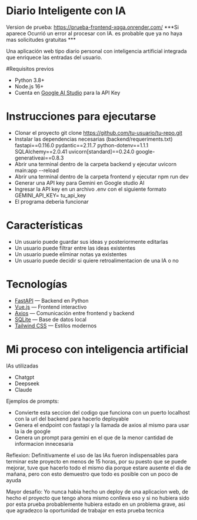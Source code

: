 # Diario Inteligente con IA

Version de prueba: https://prueba-frontend-xqga.onrender.com/
***Si aparece Ocurrió un error al procesar con IA.  es probable que ya no haya mas solicitudes gratuitas ***

Una aplicación web tipo diario personal con inteligencia artificial integrada que enriquece las entradas del usuario.

#Requisitos previos
- Python 3.8+
- Node.js 16+
- Cuenta en [Google AI Studio](https://aistudio.google.com/) para la API Key
   
# Instrucciones para ejecutarse
- Clonar el proyecto
    git clone https://github.com/tu-usuario/tu-repo.git
- Instalar las dependencias necesarias (backend/requeriments.txt)
    fastapi==0.116.0
    pydantic==2.11.7
    python-dotenv==1.1.1
    SQLAlchemy==2.0.41
    uvicorn[standard]==0.24.0
    google-generativeai==0.8.3
- Abrir una terminal dentro de la carpeta backend y ejecutar
    uvicorn main:app --reload
- Abrir una terminal dentro de la carpeta frontend y ejecutar
    npm run dev
- Generar una API key para Gemini en Google studio AI
- Ingresar la API key en un archivo .env con el siguiente formato
    GEMINI_API_KEY= tu_api_key
- El programa deberia funcionar

# Características
- Un usuario puede guardar sus ideas y posteriormente editarlas
- Un usuario puede filtrar entre las ideas existentes
- Un usuario puede eliminar notas ya existentes
- Un usuario puede decidir si quiere retroalimentacion de una IA o no


# Tecnologías

- [FastAPI](https://fastapi.tiangolo.com/) — Backend en Python
- [Vue.js](https://vuejs.org/) — Frontend interactivo
- [Axios](https://axios-http.com/) — Comunicación entre frontend y backend
- [SQLite](https://www.sqlite.org/index.html) — Base de datos local
- [Tailwind CSS](https://tailwindcss.com/) — Estilos modernos 

# Mi proceso con inteligencia artificial
  IAs utilizadas
  - Chatgpt
  - Deepseek
  - Claude

Ejemplos de prompts: 
- Convierte esta seccion del codigo que funciona con un puerto localhost con la url del backend para hacerlo deployable
- Genera el endpoint con fastapi y la llamada de axios al mismo para usar la ia de google
- Genera un prompt para gemini en el que de la menor cantidad de informacion innecesaria

Reflexion:
Definitivamente el uso de las IAs fueron indispensables para terminar este proyecto en menos de 15 horas, por su puesto que se puede mejorar,
tuve que hacerlo todo el mismo dia porque estare ausente el dia de mañana, pero con esto demuestro que todo es posible con un poco de ayuda

Mayor desafio:
Yo nunca habia hecho un deploy de una aplicacion web, de hecho el proyecto que tengo ahora mismo conlleva eso y si no hubiera sido por esta 
prueba probablemente hubiera estado en un problema grave, asi que agradezco la oportunidad de trabajar en esta prueba tecnica




